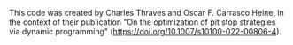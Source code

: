 This code was created by Charles Thraves and Oscar F. Carrasco Heine, in the context of their publication "On the optimization of pit stop strategies via dynamic programming" (https://doi.org/10.1007/s10100-022-00806-4).
